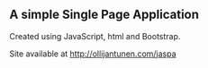 ## A simple Single Page Application

Created using JavaScript, html and Bootstrap.

Site available at http://ollijantunen.com/jaspa
